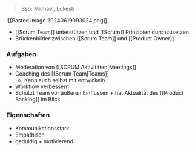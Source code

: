 > Bsp: Michael, Lokesh

![[Pasted image 20240619093024.png]]

- [[Scrum Team]] unterstützen und [[Scrum]] Prinzipien durchzusetzen
- Brückenbilder zwischen [[Scrum Team]] und [[Product Owner]]

### Aufgaben
- Moderation von [[SCRUM Aktivitäten|Meetings]]
- Coaching des [[Scrum Team|Teams]]
	- Kann auch selbst mit entwickeln
- Workflow verbessern
- Schützt Team vor äußeren Einflüssen + hat Aktualität des [[Product Backlog]] im Blick

### Eigenschaften
- Kommunikationsstark
- Empathisch
- geduldig + motivierend